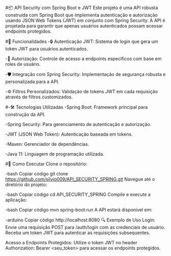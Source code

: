 #📦 API Security com Spring Boot e JWT
Este projeto é uma API robusta construída com Spring Boot que implementa autenticação e autorização usando JSON Web Tokens (JWT) em conjunto com Spring Security. A API é projetada para garantir que apenas usuários autenticados possam acessar endpoints protegidos.

#🚀 Funcionalidades
-🔒 Autenticação JWT: Sistema de login que gera um token JWT para usuários autenticados.

-🔑 Autorização: Controle de acesso a endpoints específicos com base em roles de usuário.

-🛡️ Integração com Spring Security: Implementação de segurança robusta e personalizada para a API.

-⚙️ Filtros Personalizados: Validação de tokens JWT em cada requisição através de filtros customizados.

#-🛠️ Tecnologias Utilizadas
-Spring Boot: Framework principal para construção da API.

-Spring Security: Para gerenciamento de autenticação e autorização.

-JWT (JSON Web Token): Autenticação baseada em tokens.

-Maven: Gerenciador de dependências.

-Java 11: Linguagem de programação utilizada.

#📝 Como Executar
Clone o repositório:

-bash
Copiar código
git clone https://github.com/silvio009/API_SECURITY_SPRING.git
Navegue até o diretório do projeto:

-bash
Copiar código
cd API_SECURITY_SPRING
Compile e execute a aplicação:

-bash
Copiar código
mvn spring-boot:run
A API estará disponível em:

-arduino
Copiar código
http://localhost:8080
🔍 Exemplo de Uso
Login: Envie uma requisição POST para /auth/login com as credenciais de usuário. Receba um token JWT para autenticar as requisições subsequentes.

Acesso a Endpoints Protegidos: Utilize o token JWT no header Authorization: Bearer <seu_token> para acessar os endpoints protegidos.
